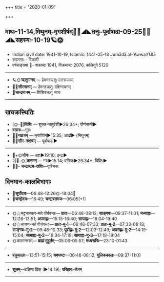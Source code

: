 +++
title = "2020-01-09"

+++
## माघः-11-14,मिथुनम्-मृगशीर्षम्🌛🌌◢◣धनुः-पूर्वाषाढा-09-25🌌🌞◢◣सहस्यः-10-19🪐🌞
- Indian civil date: 1941-10-19, Islamic: 1441-05-13 Jumādā al-ʾAwwal/ʾŪlā
- संवत्सरः - विकारी
- वर्षसङ्ख्या 🌛- शकाब्दः 1941, विक्रमाब्दः 2076, कलियुगे 5120
___________________
- 🪐🌞**ऋतुमानम्** — हेमन्तऋतुः उत्तरायणम्
- 🌌🌞**सौरमानम्** — हेमन्तऋतुः दक्षिणायनम्
- 🌛**चान्द्रमानम्** — शिशिरऋतुः माघः
___________________


## खचक्रस्थितिः
- |🌞-🌛|**तिथिः** — शुक्ल-चतुर्दशी►26:34*; पौर्णमासी►  
- **वासरः**—गुरुः  
- 🌌🌛**नक्षत्रम्** — मृगशीर्षम्►15:35; आर्द्रा► (मिथुनम्)  
- 🌌🌞**सौर-नक्षत्रम्** — पूर्वाषाढा►  
___________________
- 🌛+🌞**योगः** — ब्रह्म►19:10; इन्द्रः►  
- २|🌛-🌞|**करणम्** — गरः►15:14; वणिजः►26:34*; विष्टिः►  
- 🌌🌛- **चन्द्राष्टम-राशिः**—वृश्चिकः  


## दिनमान-कालविभागाः
- 🌅**सूर्योदयः**—06:48-12:26🌞️-18:04🌇  
- 🌛**चन्द्रोदयः**—16:49; **चन्द्रास्तमयः**—06:05(+1)  
___________________
- 🌞⚝भट्टभास्कर-मते वीर्यवन्तः— **प्रातः**—06:48-08:12; **साङ्गवः**—09:37-11:01; **मध्याह्नः**—12:26-13:51; **अपराह्णः**—15:15-16:40; **सायाह्नः**—18:04-19:40  
- 🌞⚝सायण-मते वीर्यवन्तः— **प्रातः-मु॰1**—06:48-07:33; **प्रातः-मु॰2**—07:33-08:18; **साङ्गवः-मु॰2**—09:48-10:33; **पूर्वाह्णः-मु॰2**—12:03-12:49; **अपराह्णः-मु॰2**—14:19-15:04; **सायाह्नः-मु॰2**—16:34-17:19; **सायाह्नः-मु॰3**—17:19-18:04  
- 🌞कालान्तरम्— **ब्राह्मं मुहूर्तम्**—05:06-05:57; **मध्यरात्रिः**—23:10-01:43  
___________________
- **राहुकालः**—13:51-15:15; **यमघण्टः**—06:48-08:12; **गुलिककालः**—09:37-11:01  
___________________
- **शूलम्**—दक्षिणा दिक् (►14:19); **परिहारः**–तैलम्  
___________________
